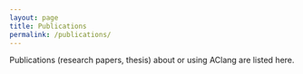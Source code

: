 ```yaml
---
layout: page
title: Publications
permalink: /publications/
---
```


Publications (research papers, thesis) about or using AClang are listed here.
